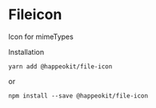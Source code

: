 # Fileicon

Icon for mimeTypes

Installation

    yarn add @happeokit/file-icon

or 

    npm install --save @happeokit/file-icon
